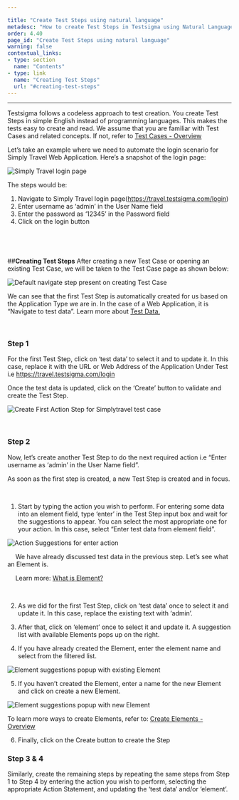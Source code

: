 ```yaml
---

title: "Create Test Steps using natural language"
metadesc: "How to create Test Steps in Testsigma using Natural Language"
order: 4.40
page_id: "Create Test Steps using natural language"
warning: false
contextual_links:
- type: section
  name: "Contents"
- type: link
  name: "Creating Test Steps"
  url: "#creating-test-steps"
---
```


---

Testsigma follows a codeless approach to test creation. You create Test Steps in simple English instead of programming languages. This makes the tests easy to create and read. 
We assume that you are familiar with Test Cases and related concepts. If not, refer to [Test Cases - Overview](https://testsigma.com/docs/test-cases/overview/)	

Let’s take an example where we need to automate the login scenario for Simply Travel Web Application. Here’s a snapshot of the login page:

![Simply Travel login page](https://docs.testsigma.com/images/create-steps-nl/simply-travel-website-login-page.png)

The steps would be:
 1. Navigate to Simply Travel login page(https://travel.testsigma.com/login)
 2. Enter username as ‘admin’ in the User Name field
 3. Enter the password as ‘12345’ in the Password field
 4. Click on the login button

&emsp;
---
##**Creating Test Steps**
After creating a new Test Case or opening an existing Test Case, we will be taken to the Test Case page as shown below:

![Default navigate step present on creating Test Case](https://docs.testsigma.com/images/create-steps-nl/simply-travel-test-case-default-navigate-step.png)

We can see that the first Test Step is automatically created for us based on the Application Type we are in. In the case of a Web Application, it is “Navigate to test data”.
Learn more about [Test Data.](https://testsigma.com/docs/test-data/overview/)

&emsp;

### **Step 1**

For the first Test Step, click on ‘test data’ to select it and to update it. In this case, replace it with the URL or Web Address of the Application Under Test i.e https://travel.testsigma.com/login

Once the test data is updated, click on the  ‘Create’ button to validate and create the Test Step.

![Create First Action Step for Simplytravel test case](https://docs.testsigma.com/images/test-cases/create-first-Action-step-simplytravel-test-case.png)


&emsp;

### **Step 2**

Now, let’s create another Test Step to do the next required action i.e “Enter username as ‘admin’ in the User Name field”.

As soon as the first step is created, a new Test Step is created and in focus.

&emsp;

 1. Start by typing the action you wish to perform. For entering some data into an element field, type ‘enter’ in the Test Step input box and wait for the suggestions to appear. You can select the most appropriate one for your action. In this case, select “Enter test data from element field”.


![Action Suggestions for enter action](https://docs.testsigma.com/images/test-cases/create-Action-step-enter-action-suggestions.png)

 
  &emsp;     We have already discussed test data in the previous step. Let’s see what an Element is.
     
  &emsp;   Learn more: [What is Element?](https://testsigma.com/docs/elements/web-apps/overview/)
  
  &emsp;


 2. As we did for the first Test Step, click on ‘test data’ once to select it and update it. In this case, replace the existing text with ‘admin’.

 3. After that, click on ‘element’ once to select it and update it. A suggestion list with available Elements pops up on the right.
   
 4.  If you have already created the Element, enter the element name and select from the filtered list.

 ![Element suggestions popup with existing Element](https://docs.testsigma.com/images/test-cases/create-second-Action-step-element-suggestions.png)



 5.  If you haven’t created the Element, enter a name for the new Element and click on create a new Element.

![Element suggestions popup with new Element](https://docs.testsigma.com/images/test-cases/create-second-Action-step-element-new.png)


  To learn more ways to create Elements, refer to: [Create Elements - Overview](https://testsigma.com/docs/elements/web-apps/create-manually/)


 6.   Finally, click on the Create button to create the Step
  
 

   
  
  

### **Step 3 & 4**

Similarly, create the remaining steps by repeating the same steps from Step 1 to Step 4 by entering the action you wish to perform, selecting the appropriate Action Statement, and updating the ‘test data’ and/or ‘element’.




  


   
 

   


